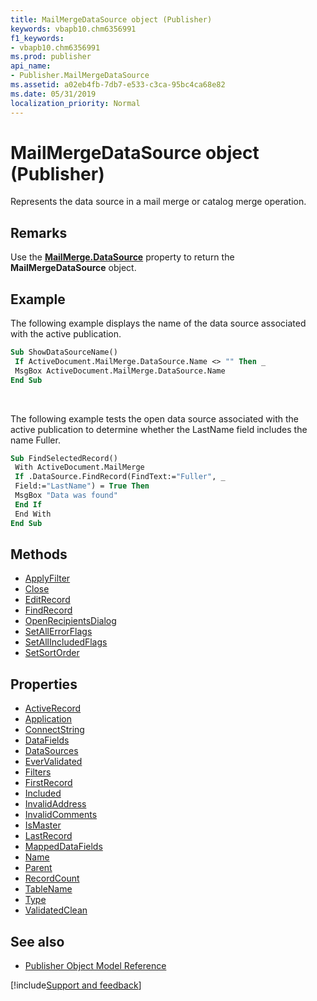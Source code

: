 ```yaml
---
title: MailMergeDataSource object (Publisher)
keywords: vbapb10.chm6356991
f1_keywords:
- vbapb10.chm6356991
ms.prod: publisher
api_name:
- Publisher.MailMergeDataSource
ms.assetid: a02eb4fb-7db7-e533-c3ca-95bc4ca68e82
ms.date: 05/31/2019
localization_priority: Normal
---
```



# MailMergeDataSource object (Publisher)

Represents the data source in a mail merge or catalog merge operation.
 
## Remarks

Use the **[MailMerge.DataSource](Publisher.MailMerge.DataSource.md)** property to return the **MailMergeDataSource** object. 

## Example

The following example displays the name of the data source associated with the active publication.

```vb
Sub ShowDataSourceName() 
 If ActiveDocument.MailMerge.DataSource.Name <> "" Then _ 
 MsgBox ActiveDocument.MailMerge.DataSource.Name 
End Sub
```

<br/>

The following example tests the open data source associated with the active publication to determine whether the LastName field includes the name Fuller.

```vb
Sub FindSelectedRecord() 
 With ActiveDocument.MailMerge 
 If .DataSource.FindRecord(FindText:="Fuller", _ 
 Field:="LastName") = True Then 
 MsgBox "Data was found" 
 End If 
 End With 
End Sub
```


## Methods

- [ApplyFilter](Publisher.MailMergeDataSource.ApplyFilter.md)
- [Close](Publisher.MailMergeDataSource.Close.md)
- [EditRecord](Publisher.MailMergeDataSource.EditRecord.md)
- [FindRecord](Publisher.MailMergeDataSource.FindRecord.md)
- [OpenRecipientsDialog](Publisher.MailMergeDataSource.OpenRecipientsDialog.md)
- [SetAllErrorFlags](Publisher.MailMergeDataSource.SetAllErrorFlags.md)
- [SetAllIncludedFlags](Publisher.MailMergeDataSource.SetAllIncludedFlags.md)
- [SetSortOrder](Publisher.MailMergeDataSource.SetSortOrder.md)

## Properties

- [ActiveRecord](Publisher.MailMergeDataSource.ActiveRecord.md)
- [Application](Publisher.MailMergeDataSource.Application.md)
- [ConnectString](Publisher.MailMergeDataSource.ConnectString.md)
- [DataFields](Publisher.MailMergeDataSource.DataFields.md)
- [DataSources](Publisher.MailMergeDataSource.DataSources.md)
- [EverValidated](Publisher.MailMergeDataSource.EverValidated.md)
- [Filters](Publisher.MailMergeDataSource.Filters.md)
- [FirstRecord](Publisher.MailMergeDataSource.FirstRecord.md)
- [Included](Publisher.MailMergeDataSource.Included.md)
- [InvalidAddress](Publisher.MailMergeDataSource.InvalidAddress.md)
- [InvalidComments](Publisher.MailMergeDataSource.InvalidComments.md)
- [IsMaster](Publisher.MailMergeDataSource.IsMaster.md)
- [LastRecord](Publisher.MailMergeDataSource.LastRecord.md)
- [MappedDataFields](Publisher.MailMergeDataSource.MappedDataFields.md)
- [Name](Publisher.MailMergeDataSource.Name.md)
- [Parent](Publisher.MailMergeDataSource.Parent.md)
- [RecordCount](Publisher.MailMergeDataSource.RecordCount.md)
- [TableName](Publisher.MailMergeDataSource.TableName.md)
- [Type](Publisher.MailMergeDataSource.Type.md)
- [ValidatedClean](Publisher.MailMergeDataSource.ValidatedClean.md)

## See also

- [Publisher Object Model Reference](overview/publisher/object-model.md)



[!include[Support and feedback](~/includes/feedback-boilerplate.md)]